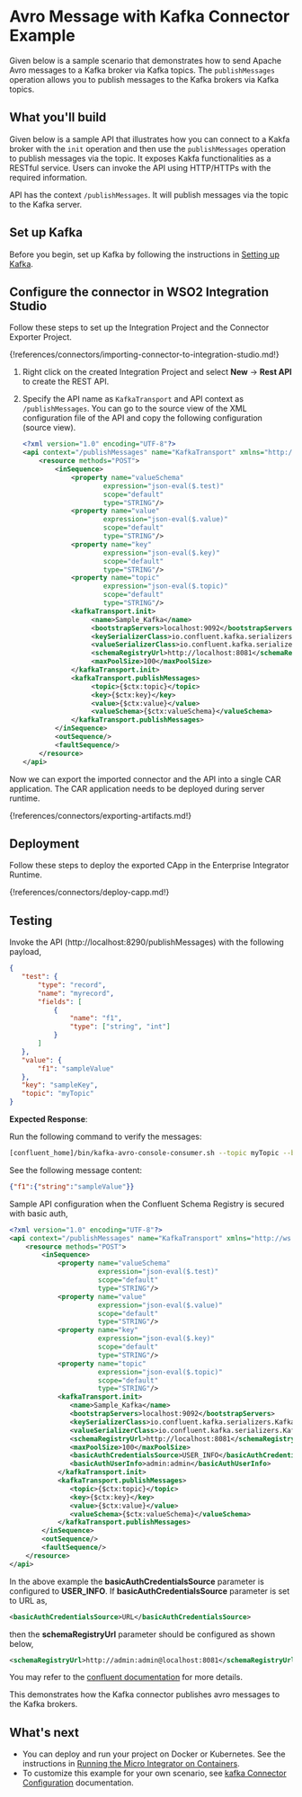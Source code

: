 # Avro Message with Kafka Connector Example

Given below is a sample scenario that demonstrates how to send Apache Avro messages to a Kafka broker via Kafka topics. The `publishMessages` operation allows you to publish messages to the Kafka brokers via Kafka topics.

## What you'll build

Given below is a sample API that illustrates how you can connect to a Kakfa broker with the `init` operation and then use the `publishMessages` operation to publish messages via the topic. It exposes Kakfa functionalities as a RESTful service. Users can invoke the API using HTTP/HTTPs with the required information.

API has the context `/publishMessages`. It will publish messages via the topic to the Kafka server.

## Set up Kafka

Before you begin, set up Kafka by following the instructions in [Setting up Kafka](setting-up-kafka.md).

## Configure the connector in WSO2 Integration Studio

Follow these steps to set up the Integration Project and the Connector Exporter Project.

{!references/connectors/importing-connector-to-integration-studio.md!}

1. Right click on the created Integration Project and select **New** -> **Rest API** to create the REST API.

2. Specify the API name as `KafkaTransport` and API context as `/publishMessages`. You can go to the source view of the XML configuration file of the API and copy the following configuration (source view).

    ```xml
    <?xml version="1.0" encoding="UTF-8"?>
    <api context="/publishMessages" name="KafkaTransport" xmlns="http://ws.apache.org/ns/synapse">
        <resource methods="POST">
            <inSequence>
                <property name="valueSchema"
                        expression="json-eval($.test)"
                        scope="default"
                        type="STRING"/>
                <property name="value"
                        expression="json-eval($.value)"
                        scope="default"
                        type="STRING"/>
                <property name="key"
                        expression="json-eval($.key)"
                        scope="default"
                        type="STRING"/>
                <property name="topic"
                        expression="json-eval($.topic)"
                        scope="default"
                        type="STRING"/>
                <kafkaTransport.init>
                     <name>Sample_Kafka</name>
                     <bootstrapServers>localhost:9092</bootstrapServers>
                     <keySerializerClass>io.confluent.kafka.serializers.KafkaAvroSerializer</keySerializerClass>            
                     <valueSerializerClass>io.confluent.kafka.serializers.KafkaAvroSerializer</valueSerializerClass>
                     <schemaRegistryUrl>http://localhost:8081</schemaRegistryUrl>
                     <maxPoolSize>100</maxPoolSize>
                </kafkaTransport.init>
                <kafkaTransport.publishMessages>
                     <topic>{$ctx:topic}</topic>
                     <key>{$ctx:key}</key>
                     <value>{$ctx:value}</value>
                     <valueSchema>{$ctx:valueSchema}</valueSchema>
                </kafkaTransport.publishMessages>
            </inSequence>
            <outSequence/>
            <faultSequence/>
        </resource>
    </api>
    ```
Now we can export the imported connector and the API into a single CAR application. The CAR application needs to be deployed during server runtime. 

{!references/connectors/exporting-artifacts.md!}

## Deployment

Follow these steps to deploy the exported CApp in the Enterprise Integrator Runtime. 

{!references/connectors/deploy-capp.md!}
    
## Testing

Invoke the API (http://localhost:8290/publishMessages) with the following payload,

````json
{
   "test": {
       "type": "record",
       "name": "myrecord",
       "fields": [
           {
               "name": "f1",
               "type": ["string", "int"]
           }
       ]
   },
   "value": {
       "f1": "sampleValue"
   },
   "key": "sampleKey",
   "topic": "myTopic"
}
````

**Expected Response**: 
   
Run the following command to verify the messages:
````bash
[confluent_home]/bin/kafka-avro-console-consumer.sh --topic myTopic --bootstrap-server localhost:9092 --property print.key=true --from-beginning
````
See the following message content:
````json
{"f1":{"string":"sampleValue"}}
````  
Sample API configuration when the Confluent Schema Registry is secured with basic auth,

```xml
<?xml version="1.0" encoding="UTF-8"?>
<api context="/publishMessages" name="KafkaTransport" xmlns="http://ws.apache.org/ns/synapse">
    <resource methods="POST">
        <inSequence>
            <property name="valueSchema"
                      expression="json-eval($.test)"
                      scope="default"
                      type="STRING"/>
            <property name="value"
                      expression="json-eval($.value)"
                      scope="default"
                      type="STRING"/>
            <property name="key"
                      expression="json-eval($.key)"
                      scope="default"
                      type="STRING"/>
            <property name="topic"
                      expression="json-eval($.topic)"
                      scope="default"
                      type="STRING"/>
            <kafkaTransport.init>
               <name>Sample_Kafka</name>
               <bootstrapServers>localhost:9092</bootstrapServers>
               <keySerializerClass>io.confluent.kafka.serializers.KafkaAvroSerializer</keySerializerClass>
               <valueSerializerClass>io.confluent.kafka.serializers.KafkaAvroSerializer</valueSerializerClass>
               <schemaRegistryUrl>http://localhost:8081</schemaRegistryUrl>
               <maxPoolSize>100</maxPoolSize>
               <basicAuthCredentialsSource>USER_INFO</basicAuthCredentialsSource>
               <basicAuthUserInfo>admin:admin</basicAuthUserInfo>
            </kafkaTransport.init>
            <kafkaTransport.publishMessages>
               <topic>{$ctx:topic}</topic>
               <key>{$ctx:key}</key>
               <value>{$ctx:value}</value>
               <valueSchema>{$ctx:valueSchema}</valueSchema>
            </kafkaTransport.publishMessages>
        </inSequence>
        <outSequence/>
        <faultSequence/>
    </resource>
</api>
```
In the above example the <b>basicAuthCredentialsSource</b> parameter is configured to <b>USER_INFO</b>. If <b>basicAuthCredentialsSource</b> parameter is set to URL as,

````xml 
<basicAuthCredentialsSource>URL</basicAuthCredentialsSource>
````

then the <b>schemaRegistryUrl</b> parameter should be configured as shown below,

````xml 
<schemaRegistryUrl>http://admin:admin@localhost:8081</schemaRegistryUrl>
````
You may refer to the [confluent documentation](https://docs.confluent.io/platform/current/schema-registry/serdes-develop/serdes-avro.html) for more details.

This demonstrates how the Kafka connector publishes avro messages to the Kafka brokers.
   
## What's next

* You can deploy and run your project on Docker or Kubernetes. See the instructions in [Running the Micro Integrator on Containers](../../../../setup/installation/run_in_containers).
* To customize this example for your own scenario, see [kafka Connector Configuration](kafka-connector-config.md) documentation.
